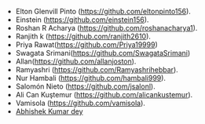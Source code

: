 - Elton Glenvill Pinto (https://github.com/eltonpinto156).
- Einstein (https://github.com/einstein156).
- Roshan R Acharya (https://github.com/roshanacharya1).
- Ranjith k (https://github.com/ranjith2610).
- Priya Rawat(https://github.com/Priya19999)
- Swagata Srimani(https://github.com/SwagataSrimani)
- Allan(https://github.com/allanjoston).
- Ramyashri (https://github.com/Ramyashrihebbar).
- Nur Hambali (https://github.com/hambali999).
- Salomón Nieto (https://github.com/jsalonl).
- Ali Can Kuştemur (https://github.com/alicankustemur).
- Vamisola (https://github.com/vamisola).
- [Abhishek Kumar dey](https://github.com/abhishekdey4444)